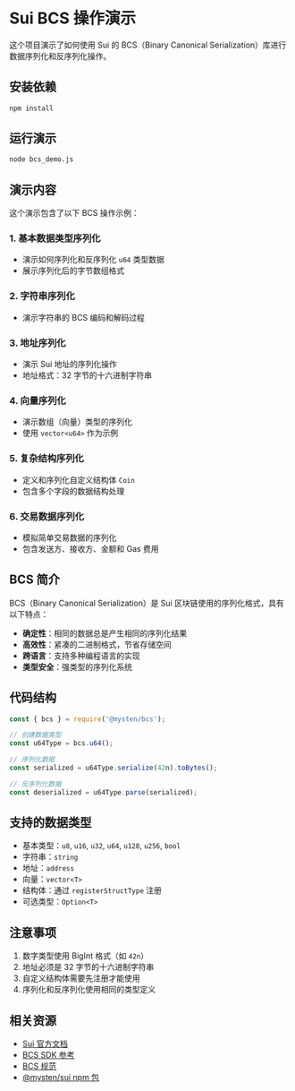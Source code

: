 # Sui BCS 操作演示

这个项目演示了如何使用 Sui 的 BCS（Binary Canonical Serialization）库进行数据序列化和反序列化操作。

## 安装依赖

```bash
npm install
```

## 运行演示

```bash
node bcs_demo.js
```

## 演示内容

这个演示包含了以下 BCS 操作示例：

### 1. 基本数据类型序列化
- 演示如何序列化和反序列化 `u64` 类型数据
- 展示序列化后的字节数组格式

### 2. 字符串序列化
- 演示字符串的 BCS 编码和解码过程

### 3. 地址序列化
- 演示 Sui 地址的序列化操作
- 地址格式：32 字节的十六进制字符串

### 4. 向量序列化
- 演示数组（向量）类型的序列化
- 使用 `vector<u64>` 作为示例

### 5. 复杂结构序列化
- 定义和序列化自定义结构体 `Coin`
- 包含多个字段的数据结构处理

### 6. 交易数据序列化
- 模拟简单交易数据的序列化
- 包含发送方、接收方、金额和 Gas 费用

## BCS 简介

BCS（Binary Canonical Serialization）是 Sui 区块链使用的序列化格式，具有以下特点：

- **确定性**：相同的数据总是产生相同的序列化结果
- **高效性**：紧凑的二进制格式，节省存储空间
- **跨语言**：支持多种编程语言的实现
- **类型安全**：强类型的序列化系统

## 代码结构

```javascript
const { bcs } = require('@mysten/bcs');

// 创建数据类型
const u64Type = bcs.u64();

// 序列化数据
const serialized = u64Type.serialize(42n).toBytes();

// 反序列化数据
const deserialized = u64Type.parse(serialized);
```

## 支持的数据类型

- 基本类型：`u8`, `u16`, `u32`, `u64`, `u128`, `u256`, `bool`
- 字符串：`string`
- 地址：`address`
- 向量：`vector<T>`
- 结构体：通过 `registerStructType` 注册
- 可选类型：`Option<T>`

## 注意事项

1. 数字类型使用 BigInt 格式（如 `42n`）
2. 地址必须是 32 字节的十六进制字符串
3. 自定义结构体需要先注册才能使用
4. 序列化和反序列化使用相同的类型定义

## 相关资源

- [Sui 官方文档](https://docs.sui.io/)
- [BCS SDK 参考](https://sdk.mystenlabs.com/typescript/bcs)
- [BCS 规范](https://github.com/diem/bcs)
- [@mysten/sui npm 包](https://www.npmjs.com/package/@mysten/sui)
